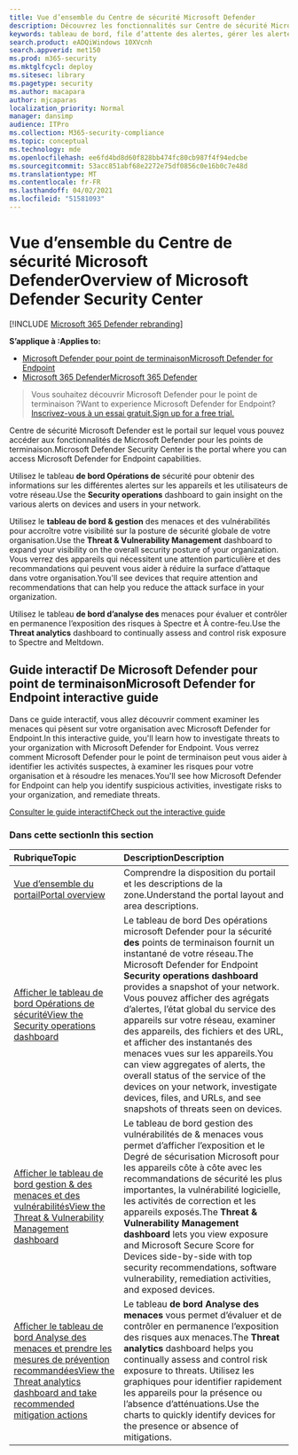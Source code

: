 ```yaml
---
title: Vue d’ensemble du Centre de sécurité Microsoft Defender
description: Découvrez les fonctionnalités sur Centre de sécurité Microsoft Defender, notamment le fonctionnement des alertes et des suggestions sur la façon d’examiner les violations et attaques possibles.
keywords: tableau de bord, file d’attente des alertes, gérer les alertes, examen, examiner les alertes, examiner les appareils, soumettre des fichiers, analyse approfondie, élevé, moyen, faible, gravité, ioc, ioa
search.product: eADQiWindows 10XVcnh
search.appverid: met150
ms.prod: m365-security
ms.mktglfcycl: deploy
ms.sitesec: library
ms.pagetype: security
ms.author: macapara
author: mjcaparas
localization_priority: Normal
manager: dansimp
audience: ITPro
ms.collection: M365-security-compliance
ms.topic: conceptual
ms.technology: mde
ms.openlocfilehash: ee6fd4bd8d60f828bb474fc80cb987f4f94edcbe
ms.sourcegitcommit: 53acc851abf68e2272e75df0856c0e16b0c7e48d
ms.translationtype: MT
ms.contentlocale: fr-FR
ms.lasthandoff: 04/02/2021
ms.locfileid: "51581093"
---
```

# <a name="overview-of-microsoft-defender-security-center"></a><span data-ttu-id="c7113-104">Vue d’ensemble du Centre de sécurité Microsoft Defender</span><span class="sxs-lookup"><span data-stu-id="c7113-104">Overview of Microsoft Defender Security Center</span></span>

[!INCLUDE [Microsoft 365 Defender rebranding](../../includes/microsoft-defender.md)]


<span data-ttu-id="c7113-105">**S’applique à :**</span><span class="sxs-lookup"><span data-stu-id="c7113-105">**Applies to:**</span></span>
- [<span data-ttu-id="c7113-106">Microsoft Defender pour point de terminaison</span><span class="sxs-lookup"><span data-stu-id="c7113-106">Microsoft Defender for Endpoint</span></span>](https://go.microsoft.com/fwlink/?linkid=2154037)
- [<span data-ttu-id="c7113-107">Microsoft 365 Defender</span><span class="sxs-lookup"><span data-stu-id="c7113-107">Microsoft 365 Defender</span></span>](https://go.microsoft.com/fwlink/?linkid=2118804)


><span data-ttu-id="c7113-108">Vous souhaitez découvrir Microsoft Defender pour le point de terminaison ?</span><span class="sxs-lookup"><span data-stu-id="c7113-108">Want to experience Microsoft Defender for Endpoint?</span></span> [<span data-ttu-id="c7113-109">Inscrivez-vous à un essai gratuit.</span><span class="sxs-lookup"><span data-stu-id="c7113-109">Sign up for a free trial.</span></span>](https://www.microsoft.com/microsoft-365/windows/microsoft-defender-atp?ocid=docs-wdatp-usewdatp-abovefoldlink)

<span data-ttu-id="c7113-110">Centre de sécurité Microsoft Defender est le portail sur lequel vous pouvez accéder aux fonctionnalités de Microsoft Defender pour les points de terminaison.</span><span class="sxs-lookup"><span data-stu-id="c7113-110">Microsoft Defender Security Center is the portal where you can access Microsoft Defender for Endpoint capabilities.</span></span>

<span data-ttu-id="c7113-111">Utilisez le tableau **de bord Opérations de** sécurité pour obtenir des informations sur les différentes alertes sur les appareils et les utilisateurs de votre réseau.</span><span class="sxs-lookup"><span data-stu-id="c7113-111">Use the **Security operations** dashboard to gain insight on the various alerts on devices and users in your network.</span></span>

<span data-ttu-id="c7113-112">Utilisez le **tableau de bord & gestion** des menaces et des vulnérabilités pour accroître votre visibilité sur la posture de sécurité globale de votre organisation.</span><span class="sxs-lookup"><span data-stu-id="c7113-112">Use the **Threat & Vulnerability Management** dashboard to expand your visibility on the overall security posture of your organization.</span></span> <span data-ttu-id="c7113-113">Vous verrez des appareils qui nécessitent une attention particulière et des recommandations qui peuvent vous aider à réduire la surface d’attaque dans votre organisation.</span><span class="sxs-lookup"><span data-stu-id="c7113-113">You'll see devices that require attention and recommendations that can help you reduce the attack surface in your organization.</span></span>

<span data-ttu-id="c7113-114">Utilisez le tableau **de bord d’analyse des** menaces pour évaluer et contrôler en permanence l’exposition des risques à Spectre et À contre-feu.</span><span class="sxs-lookup"><span data-stu-id="c7113-114">Use the **Threat analytics** dashboard to continually assess and control risk exposure to Spectre and Meltdown.</span></span>

## <a name="microsoft-defender-for-endpoint-interactive-guide"></a><span data-ttu-id="c7113-115">Guide interactif De Microsoft Defender pour point de terminaison</span><span class="sxs-lookup"><span data-stu-id="c7113-115">Microsoft Defender for Endpoint interactive guide</span></span>
<span data-ttu-id="c7113-116">Dans ce guide interactif, vous allez découvrir comment examiner les menaces qui pèsent sur votre organisation avec Microsoft Defender for Endpoint.</span><span class="sxs-lookup"><span data-stu-id="c7113-116">In this interactive guide, you'll learn how to investigate threats to your organization with Microsoft Defender for Endpoint.</span></span> <span data-ttu-id="c7113-117">Vous verrez comment Microsoft Defender pour le point de terminaison peut vous aider à identifier les activités suspectes, à examiner les risques pour votre organisation et à résoudre les menaces.</span><span class="sxs-lookup"><span data-stu-id="c7113-117">You'll see how Microsoft Defender for Endpoint can help you identify suspicious activities, investigate risks to your organization, and remediate threats.</span></span>

[<span data-ttu-id="c7113-118">Consulter le guide interactif</span><span class="sxs-lookup"><span data-stu-id="c7113-118">Check out the interactive guide</span></span>](https://aka.ms/MSDE-IG)

### <a name="in-this-section"></a><span data-ttu-id="c7113-119">Dans cette section</span><span class="sxs-lookup"><span data-stu-id="c7113-119">In this section</span></span>

<span data-ttu-id="c7113-120">Rubrique</span><span class="sxs-lookup"><span data-stu-id="c7113-120">Topic</span></span> | <span data-ttu-id="c7113-121">Description</span><span class="sxs-lookup"><span data-stu-id="c7113-121">Description</span></span>
:---|:---
[<span data-ttu-id="c7113-122">Vue d’ensemble du portail</span><span class="sxs-lookup"><span data-stu-id="c7113-122">Portal overview</span></span>](portal-overview.md) | <span data-ttu-id="c7113-123">Comprendre la disposition du portail et les descriptions de la zone.</span><span class="sxs-lookup"><span data-stu-id="c7113-123">Understand the portal layout and area descriptions.</span></span>
[<span data-ttu-id="c7113-124">Afficher le tableau de bord Opérations de sécurité</span><span class="sxs-lookup"><span data-stu-id="c7113-124">View the Security operations dashboard</span></span>](security-operations-dashboard.md) | <span data-ttu-id="c7113-125">Le tableau de bord Des opérations microsoft Defender pour la sécurité  **des** points de terminaison fournit un instantané de votre réseau.</span><span class="sxs-lookup"><span data-stu-id="c7113-125">The Microsoft Defender for Endpoint  **Security operations dashboard** provides a snapshot of your network.</span></span> <span data-ttu-id="c7113-126">Vous pouvez afficher des agrégats d’alertes, l’état global du service des appareils sur votre réseau, examiner des appareils, des fichiers et des URL, et afficher des instantanés des menaces vues sur les appareils.</span><span class="sxs-lookup"><span data-stu-id="c7113-126">You can view aggregates of alerts, the overall status of the service of the devices on your network, investigate devices, files, and URLs, and see snapshots of threats seen on devices.</span></span>
[<span data-ttu-id="c7113-127">Afficher le tableau de bord gestion & des menaces et des vulnérabilités</span><span class="sxs-lookup"><span data-stu-id="c7113-127">View the Threat & Vulnerability Management dashboard</span></span>](tvm-dashboard-insights.md) | <span data-ttu-id="c7113-128">Le  tableau de bord gestion des vulnérabilités de & menaces vous permet d’afficher l’exposition et le Degré de sécurisation Microsoft pour les appareils côte à côte avec les recommandations de sécurité les plus importantes, la vulnérabilité logicielle, les activités de correction et les appareils exposés.</span><span class="sxs-lookup"><span data-stu-id="c7113-128">The **Threat & Vulnerability Management dashboard** lets you view exposure and Microsoft Secure Score for Devices side-by-side with top security recommendations, software vulnerability, remediation activities, and exposed devices.</span></span>
[<span data-ttu-id="c7113-129">Afficher le tableau de bord Analyse des menaces et prendre les mesures de prévention recommandées</span><span class="sxs-lookup"><span data-stu-id="c7113-129">View the Threat analytics dashboard and take recommended mitigation actions</span></span>](threat-analytics.md) | <span data-ttu-id="c7113-130">Le tableau **de bord Analyse des menaces** vous permet d’évaluer et de contrôler en permanence l’exposition des risques aux menaces.</span><span class="sxs-lookup"><span data-stu-id="c7113-130">The **Threat analytics** dashboard helps you continually assess and control risk exposure to threats.</span></span> <span data-ttu-id="c7113-131">Utilisez les graphiques pour identifier rapidement les appareils pour la présence ou l’absence d’atténuations.</span><span class="sxs-lookup"><span data-stu-id="c7113-131">Use the charts to quickly identify devices for the presence or absence of mitigations.</span></span>
